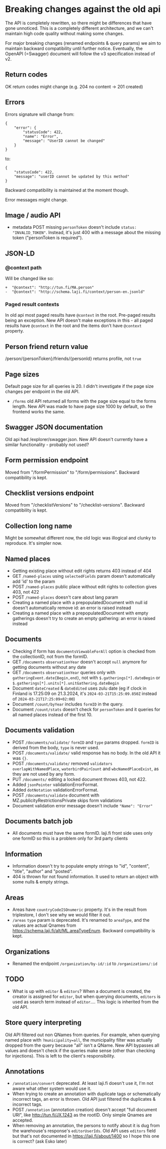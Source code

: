 # Breaking changes against the old api

The API is completely rewritten, so there might be differences that have gone unnoticed. This is a completely different architecture, and we can't maintain high code quality without making some changes.

For major breaking changes (renamed endpoints & query params) we aim to maintain backward compatibility until further notice. Eventually, the OpenAPI (=Swagger) document will follow the v3 specification instead of v2.

## Return codes

OK return codes might change (e.g. 204 no content -> 201 created)

## Errors

Errors signature will change from:

```
{
	"error": {
		"statusCode": 422,
		"name": "Error",
		"message": "UserID cannot be changed"
	}
}
```

to: 

```
{
	"statusCode": 422,
	"message": "userID cannot be updated by this method"
}
```

Backward compatibility is maintained at the moment though.

Error messages might change.

## Image / audio API

* metadata POST missing `personToken` doesn't include `status: "INVALID_TOKEN"`. Instead, it's just 400 with a message
  about the missing token ("personToken is required").

## JSON-LD

###  @context path

Will be changed like so:

```
+  "@context": "http://tun.fi/MA.person"
-  "@context": "http://schema.laji.fi/context/person-en.jsonld"
```

### Paged result contexts

In old api most paged results have `@context` in the root. Pre-paged results being an exception. New API doesn't make exceptions in this - all paged results have `@context` in the root and the items don't have `@context` property.

## Person friend return value

/person/{personToken}/friends/{personId} returns profile, not `true`

## Page sizes

Default page size for all queries is 20. I didn't investigate if the page size changes per endpoint in the old API.

* `/forms` old API returned all forms with the page size equal to the forms length. New API was made to have page size 1000 by default, so the frontend works the same.

## Swagger JSON documentation

Old api had /explorer/swagger.json. New API doesn't currently have a similar functionality - probably not used?

## Form permission endpoint

Moved from "/formPermission" to "/form/permissions". Backward compatibility is kept.

## Checklist versions endpoint

Moved from "/checklistVersions" to "/checklist-versions". Backward compatibility is kept.

## Collection long name

Might be somewhat different now, the old logic was illogical and clunky to reproduce. It's simpler now.

## Named places

* Getting existing place without edit rights returns 403 instead of 404
* GET `/named-places` using `selectedFields` param doesn't automatically add 'id' to the param
* POST `/named-places` public place without edit rights to collection gives 403, not 422
* POST `/named-places` doesn't care about lang param
* Creating a named place with a prepopulatedDocument with null id doesn't automatically remove id: an error is raised instead
* Creating a named place with a prepopulatedDocument with empty gatherings doesn't try to create an empty gathering: an error is raised instead

 ## Documents

* Checking if form has `documentsViewableForAll` option is checked from the collectionID, not from the formID.
* GET `/documents` `observationYear` doesn't accept `null` anymore for getting documents without any date
* GET `/documents` `observationYear` queries only with `gatheringEvent.date{Begin,end}`, not with `$.gatherings[*].dateBegin` or `$.gatherings[*].units[*].unitGathering.dateBegin`
* Document `dateCreated` & `dateEdited` uses zulu date (eg if clock in Finland is 17.25:09 on 21.3.2024, it's `2024-03-21T15:25:09.850Z` instead of `2024-03-21T17:25:09+02:00`)
* Document `/count/byYear` includes `formID` in the query.
* Document `/count/stats` doesn't check for `personToken` and it queries for all named places instead of the first 10.

 ## Documents validation

 * POST `/documents/validate/` `formID` and `type` params dropped. `formID` is derived from the body, `type` is never used.
 * POST `/documents/validate/` valid response has no body. In the old API it was `{}`.
 * POST `/documents/validate/` removed `validators` `overlapWithNamedPlace`, `waterbirdPairCount` and `wbcNamedPlaceExist`, as they are not used by any form.
 * PUT `/documents/` editing a locked document throws 403, not 422.
 * Added `jsonPointer` validationErrorFormat.
 * Added `dotNotation` validationErrorFormat.
 * POST `/documents/validate` document with MZ.publicityRestrictionsPrivate skips form validations
 * Document validation error message doesn't include `"Name": "Error"`

 ## Documents batch job

 * All documents must have the same formID. laji.fi front side uses only one formID so this is a problem only for 3rd party clients

## Information

* Information doesn't try to populate empty strings to "id", "content", "title", "author" and "posted".
* 404 is thrown for not found information. It used to return an object with some nulls & empty strings.

## Areas

* Areas have `countryCodeISOnumeric` property. It's in the result from triplestore, I don't see why we would filter it out.
* `/areas` `type` param is deprecated. It's renamed to `areaType`, and the values are actual Qnames from https://schema.laji.fi/alt/ML.areaTypeEnum. Backward compatibility is kept.

## Organizations

* Renamed the endpoint `/organization/by-id/:id` to `/organizations/:id`

 ## TODO

 * What is up with `editor` & `editors`? When a document is created, the creator is assigned for `editor`, but when querying documents, `editors` is used as search term instead of `editor`.... This logic is inherited from the old API.

## Store query interpreting

Old API filtered out non QNames from queries. For example, when querying named place with `?municipality=all`, the municipality filter was actually dropped from the query because "all" isn't a QName. New API bypasses all values and doesn't check if the queries make sense (other than checking for injections). This is left to the client's responsibility.

## Annotations

* `/annotation/convert` deprecated. At least laji.fi doesn't use it, I'm not aware what other system would use it.
* When trying to create an annotation with duplicate tags or schematically incorrect tags, an error is thrown. Old API just filtered the duplicates & incorrect tags.
* POST `/annotation` (annotation creation) doesn't accept "full document URI", like http://tun.fi/JX.1243 as the rootID. Only simple Qnames are accepted.
* When removing an annotation, the persons to notify about it is dug from the warehouse's response's `editorUserIds`.  Old API uses `editors` field but that's not documented in https://laji.fi/about/1400 so I hope this one is correct?  (ask Esko later)
